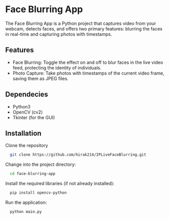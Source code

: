 
# Face Blurring App


The Face Blurring App is a Python project that captures video from your webcam, detects faces, and offers two primary features: blurring the faces in real-time and capturing photos with timestamps.


## Features

- Face Blurring: Toggle the effect on and off to blur faces in the live video feed, protecting the identity of individuals.
- Photo Capture: Take photos with timestamps of the current video frame, saving them as JPEG files.
## Dependecies

- Python3
- OpenCV (cv2)
- Tkinter (for the GUI)
## Installation

Clone the repository
```bash
  git clone https://github.com/hirak214/IPLiveFaceBlurring.git
```
Change into the project directory:
```bash
  cd face-blurring-app
```
Install the required libraries (if not already installed):
```bash
  pip install opencv-python
```
Run the application:
```bash
  python main.py
```
    
